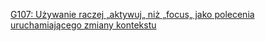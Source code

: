 [G107: Używanie raczej &bdquo;aktywuj&bdquo; niż &bdquo;focus&bdquo; jako polecenia uruchamiającego zmiany kontekstu](http://www.w3.org/TR/2016/NOTE-WCAG20-TECHS-20161007/G107)